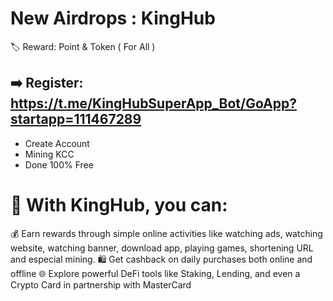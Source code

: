 # New Airdrops : KingHub 

🏷️ Reward: Point & Token ( For All )

## ➡️ Register: https://t.me/KingHubSuperApp_Bot/GoApp?startapp=111467289
- Create Account
- Mining KCC
- Done 100% Free

# 📌 With KingHub, you can:

💰 Earn rewards through simple online activities like watching ads, watching website, watching banner, download app, playing games, shortening URL and especial mining.
🛍 Get cashback on daily purchases both online and offline
🌐 Explore powerful DeFi tools like Staking, Lending, and even a Crypto Card in partnership with MasterCard
